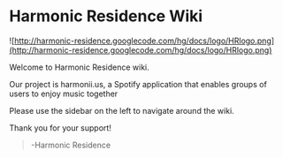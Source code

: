 # Harmonic Residence Wiki #
![http://harmonic-residence.googlecode.com/hg/docs/logo/HRlogo.png](http://harmonic-residence.googlecode.com/hg/docs/logo/HRlogo.png)

Welcome to Harmonic Residence wiki.

Our project is harmonii.us, a Spotify application that enables groups of users to enjoy music together

Please use the sidebar on the left to navigate around the wiki.

Thank you for your support!

> -Harmonic Residence